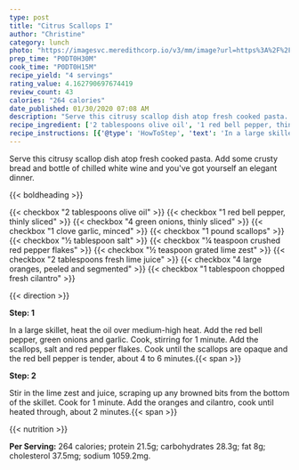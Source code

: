 ```yaml
---
type: post
title: "Citrus Scallops I"
author: "Christine"
category: lunch
photo: "https://imagesvc.meredithcorp.io/v3/mm/image?url=https%3A%2F%2Fimages.media-allrecipes.com%2Fuserphotos%2F1110336.jpg"
prep_time: "P0DT0H30M"
cook_time: "P0DT0H15M"
recipe_yield: "4 servings"
rating_value: 4.162790697674419
review_count: 43
calories: "264 calories"
date_published: 01/30/2020 07:08 AM
description: "Serve this citrusy scallop dish atop fresh cooked pasta. Add some crusty bread and bottle of chilled white wine and you've got yourself an elegant dinner."
recipe_ingredient: ['2 tablespoons olive oil', '1 red bell pepper, thinly sliced', '4 green onions, thinly sliced', '1 clove garlic, minced', '1 pound scallops', '½ tablespoon salt', '¼ teaspoon crushed red pepper flakes', '½ teaspoon grated lime zest', '2 tablespoons fresh lime juice', '4 large  oranges, peeled and segmented', '1 tablespoon chopped fresh cilantro']
recipe_instructions: [{'@type': 'HowToStep', 'text': 'In a large skillet, heat the oil over medium-high heat. Add the red bell pepper, green onions and garlic. Cook, stirring for 1 minute.  Add the scallops, salt and red pepper flakes. Cook until the scallops are opaque and the red bell pepper is tender, about 4 to 6 minutes.\n'}, {'@type': 'HowToStep', 'text': 'Stir in the lime zest and juice, scraping up any browned bits from the bottom of the skillet. Cook for 1 minute. Add the oranges and cilantro, cook until heated through, about 2 minutes.\n'}]
---
```


Serve this citrusy scallop dish atop fresh cooked pasta. Add some crusty bread and bottle of chilled white wine and you've got yourself an elegant dinner. 

{{< boldheading >}}

{{< checkbox "2 tablespoons olive oil" >}}
{{< checkbox "1  red bell pepper, thinly sliced" >}}
{{< checkbox "4  green onions, thinly sliced" >}}
{{< checkbox "1 clove garlic, minced" >}}
{{< checkbox "1 pound scallops" >}}
{{< checkbox "½ tablespoon salt" >}}
{{< checkbox "¼ teaspoon crushed red pepper flakes" >}}
{{< checkbox "½ teaspoon grated lime zest" >}}
{{< checkbox "2 tablespoons fresh lime juice" >}}
{{< checkbox "4 large  oranges, peeled and segmented" >}}
{{< checkbox "1 tablespoon chopped fresh cilantro" >}}


{{< direction >}}

**Step: 1**

In a large skillet, heat the oil over medium-high heat. Add the red bell pepper, green onions and garlic. Cook, stirring for 1 minute.  Add the scallops, salt and red pepper flakes. Cook until the scallops are opaque and the red bell pepper is tender, about 4 to 6 minutes.{{< span >}}

**Step: 2**

Stir in the lime zest and juice, scraping up any browned bits from the bottom of the skillet. Cook for 1 minute. Add the oranges and cilantro, cook until heated through, about 2 minutes.{{< span >}}

{{< nutrition >}}

**Per Serving:** 264 calories; protein 21.5g; carbohydrates 28.3g; fat 8g; cholesterol 37.5mg; sodium 1059.2mg.
